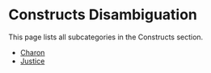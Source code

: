# Constructs Disambiguation

This page lists all subcategories in the Constructs section.

- [Charon](charon/index.md)
- [Justice](justice/index.md)
